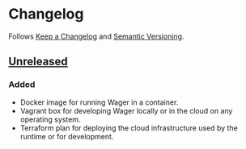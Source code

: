 # Changelog

Follows [Keep a Changelog] and [Semantic Versioning].

## [Unreleased]

### Added
- Docker image for running Wager in a container.
- Vagrant box for developing Wager locally or in the cloud on any operating system.
- Terraform plan for deploying the cloud infrastructure used by the runtime or for development.

[Keep a Changelog]: https://keepachangelog.com/en/1.0.0/
[Semantic Versioning]: https://semver.org/spec/v2.0.0.html
[Unreleased]: https://github.com/wager/platform/compare/v0.0.0...HEAD
